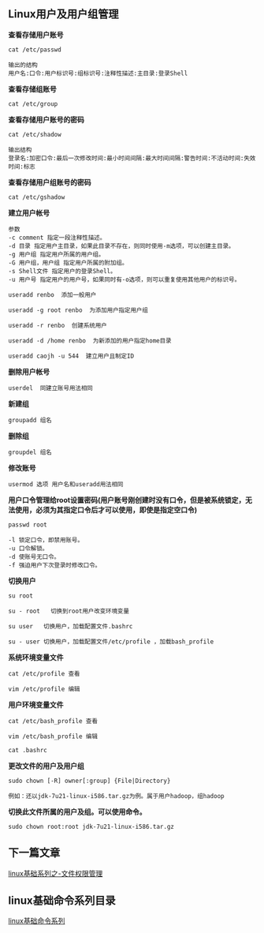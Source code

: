 ## Linux用户及用户组管理<br/>

**查看存储用户账号**
```
cat /etc/passwd

输出的结构
用户名:口令:用户标识号:组标识号:注释性描述:主目录:登录Shell
```

**查看存储组账号**
```
cat /etc/group  
```

**查看存储用户账号的密码**
```
cat /etc/shadow   

输出结构
登录名:加密口令:最后一次修改时间:最小时间间隔:最大时间间隔:警告时间:不活动时间:失效时间:标志
```
  
**查看存储用户组账号的密码**
```
cat /etc/gshadow  
```


**建立用户帐号**
```
参数
-c comment 指定一段注释性描述。
-d 目录 指定用户主目录，如果此目录不存在，则同时使用-m选项，可以创建主目录。
-g 用户组 指定用户所属的用户组。
-G 用户组，用户组 指定用户所属的附加组。
-s Shell文件 指定用户的登录Shell。
-u 用户号 指定用户的用户号，如果同时有-o选项，则可以重复使用其他用户的标识号。

useradd renbo  添加一般用户

useradd -g root renbo  为添加用户指定用户组

useradd -r renbo  创建系统用户

useradd -d /home renbo  为新添加的用户指定home目录

useradd caojh -u 544  建立用户且制定ID
```

**删除用户帐号**
```
userdel  同建立账号用法相同 

```
 **新建组**
 ```
groupadd 组名
 ```

**删除组**
```
groupdel 组名
```

**修改账号**
```
usermod 选项 用户名和useradd用法相同
```

**用户口令管理给root设置密码(用户账号刚创建时没有口令，但是被系统锁定，无法使用，必须为其指定口令后才可以使用，即使是指定空口令)**
```
passwd root 

-l 锁定口令，即禁用账号。
-u 口令解锁。
-d 使账号无口令。
-f 强迫用户下次登录时修改口令。
```

**切换用户**
```
su root 

su - root   切换到root用户改变环境变量

su user   切换用户，加载配置文件.bashrc

su - user 切换用户，加载配置文件/etc/profile ，加载bash_profile
```


**系统环境变量文件**
```
cat /etc/profile 查看

vim /etc/profile 编辑
```

**用户环境变量文件**
```
cat /etc/bash_profile 查看

vim /etc/bash_profile 编辑

cat .bashrc
```


**更改文件的用户及用户组**
```
sudo chown [-R] owner[:group] {File|Directory}

例如：还以jdk-7u21-linux-i586.tar.gz为例。属于用户hadoop，组hadoop

```

**切换此文件所属的用户及组。可以使用命令。**
```
sudo chown root:root jdk-7u21-linux-i586.tar.gz
```




## 下一篇文章
<a href='https://github.com/MarsPen/-notes-summary/blob/master/linux/fileauth.md'>linux基础系列之-文件权限管理</a>

## linux基础命令系列目录
<a href='https://github.com/MarsPen/-notes-summary/blob/master/linux/index.md'>linux基础命令系列</a>







